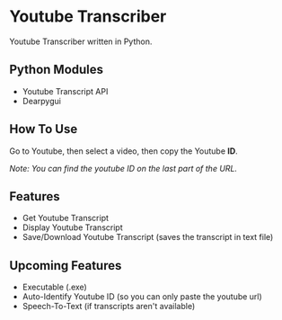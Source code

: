 # Youtube Transcriber

Youtube Transcriber written in Python.


## Python Modules

 - Youtube Transcript API
 - Dearpygui

## How To Use

Go to Youtube, then select a video, then copy the Youtube **ID**.

*Note: You can find the youtube ID on the last part of the URL.*

## Features

 - Get Youtube Transcript
 - Display Youtube Transcript
 - Save/Download Youtube Transcript (saves the transcript in text file)

## Upcoming Features

 - Executable (.exe)
 - Auto-Identify Youtube ID (so you can only paste the youtube url)
 - Speech-To-Text (if transcripts aren't available)

